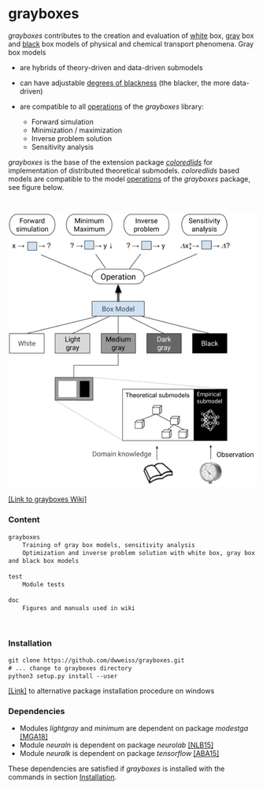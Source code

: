 # grayboxes

_grayboxes_ contributes to the creation and evaluation of [white](https://github.com/dwweiss/grayboxes/wiki/2.-White-box-model) box, [gray](https://github.com/dwweiss/grayboxes/wiki/3.-Gray-box-model) box and [black](https://github.com/dwweiss/grayboxes/wiki/4.-Black-box-model) box models of physical and chemical transport phenomena. Gray box models 

- are hybrids of theory-driven and data-driven submodels

- can have adjustable [degrees of blackness](https://github.com/dwweiss/grayboxes/wiki/5.-Model-evaluation#52-degree-of-model-blackness) (the blacker, the more data-driven) 

- are compatible to all [operations](https://github.com/dwweiss/grayboxes/wiki/6.-Operations-on-model#61-operations) of the _grayboxes_ library:

     - Forward simulation
     - Minimization / maximization     
     - Inverse problem solution
     - Sensitivity analysis 

_grayboxes_  is the base of the extension package [_coloredlids_](https://github.com/dwweiss/coloredlids/wiki) for  implementation of distributed theoretical submodels. _coloredlids_  based models are compatible to the model [operations](https://github.com/dwweiss/grayboxes/wiki/6.-Operations-on-model) of the _grayboxes_ package, see figure below.


<br>
<p align="center"><img src="https://github.com/dwweiss/grayboxes/blob/master/doc/fig/operationsOnBoxTypeModels_mediumGray_observation.png">
</p>

[[Link to grayboxes Wiki]](https://github.com/dwweiss/grayboxes/wiki)


### Content

    grayboxes
        Training of gray box models, sensitivity analysis
        Optimization and inverse problem solution with white box, gray box and black box models

    test
        Module tests

    doc
        Figures and manuals used in wiki
        
### Installation

    git clone https://github.com/dwweiss/grayboxes.git
    # ... change to grayboxes directory
    python3 setup.py install --user
    
[[Link]](https://github.com/dwweiss/grayboxes/blob/master/doc/installation/windowsinstallation.md#installation-proposal) 
 to alternative package installation procedure on windows
### Dependencies

- Modules _lightgray_ and _minimum_ are dependent on package _modestga_ [[MGA18]](https://github.com/dwweiss/grayboxes/wiki/References#mga18)
- Module _neuraln_ is dependent on package _neurolab_ [[NLB15]](https://github.com/dwweiss/grayboxes/wiki/References#nlb15)
- Module _neuralk_ is dependent on package _tensorflow_ [[ABA15]](https://github.com/dwweiss/grayboxes/wiki/References#aba15)

These dependencies are satisfied if _grayboxes_ is installed with the commands in section [Installation](#installation).
